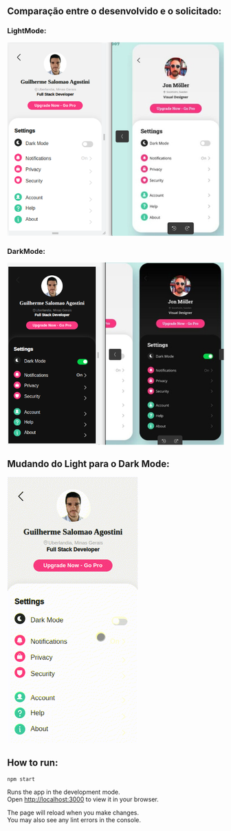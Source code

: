 ## Comparação entre o desenvolvido e o solicitado:

### LightMode:
![](https://github.com/gui-sa/Bioma_Investimentos/blob/main/FirstChallenge/LightMode.png)

### DarkMode:
![](https://github.com/gui-sa/Bioma_Investimentos/blob/main/FirstChallenge/DarkMode.png)


## Mudando do Light para o Dark Mode:
![](https://github.com/gui-sa/Bioma_Investimentos/blob/main/FirstChallenge/Preview.gif)

## How to run:
```
npm start
```

Runs the app in the development mode.\
Open [http://localhost:3000](http://localhost:3000) to view it in your browser.

The page will reload when you make changes.\
You may also see any lint errors in the console.


